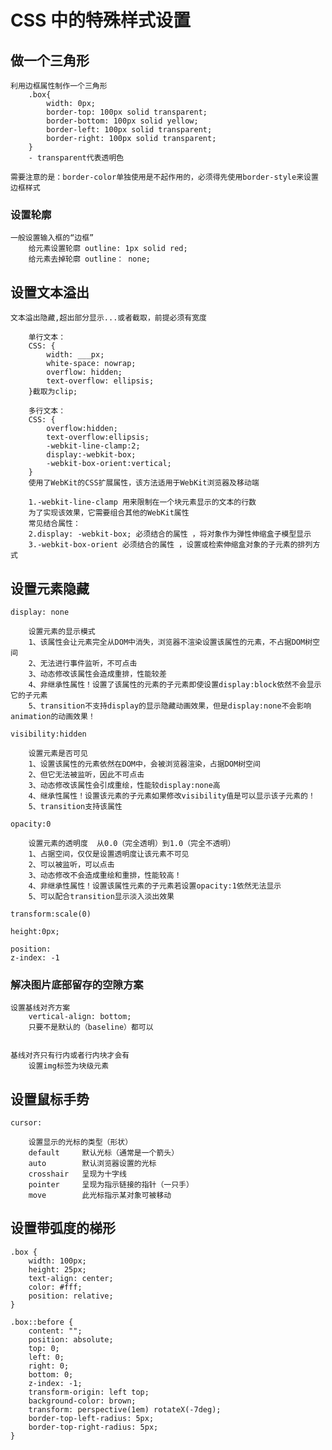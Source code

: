 # CSS 中的特殊样式设置

## 做一个三角形

	利用边框属性制作一个三角形
		.box{
			width: 0px;
			border-top: 100px solid transparent;
			border-bottom: 100px solid yellow;
			border-left: 100px solid transparent;
			border-right: 100px solid transparent;
		}
		- transparent代表透明色
	
	需要注意的是：border-color单独使用是不起作用的，必须得先使用border-style来设置边框样式

### 设置轮廓

	一般设置输入框的“边框”
	    给元素设置轮廓 outline: 1px solid red;
	    给元素去掉轮廓 outline： none;

## 设置文本溢出

	文本溢出隐藏,超出部分显示...或者截取，前提必须有宽度
			
		单行文本：
		CSS: {
			width: ___px;
			white-space: nowrap;
			overflow: hidden;
			text-overflow: ellipsis;
		}截取为clip;
		
		多行文本：
		CSS: {
			overflow:hidden;
			text-overflow:ellipsis;
			-webkit-line-clamp:2;
			display:-webkit-box;
			-webkit-box-orient:vertical;
		}
		使用了WebKit的CSS扩展属性，该方法适用于WebKit浏览器及移动端
		
		1.-webkit-line-clamp 用来限制在一个块元素显示的文本的行数
		为了实现该效果，它需要组合其他的WebKit属性
		常见结合属性：
		2.display: -webkit-box; 必须结合的属性 ，将对象作为弹性伸缩盒子模型显示
		3.-webkit-box-orient 必须结合的属性 ，设置或检索伸缩盒对象的子元素的排列方式 

## 设置元素隐藏

	display: none
	
		设置元素的显示模式
		1、该属性会让元素完全从DOM中消失，浏览器不渲染设置该属性的元素，不占据DOM树空间
		2、无法进行事件监听，不可点击
		3、动态修改该属性会造成重排，性能较差
		4、非继承性属性！设置了该属性的元素的子元素即使设置display:block依然不会显示它的子元素
		5、transition不支持display的显示隐藏动画效果，但是display:none不会影响animation的动画效果！
	
	visibility:hidden
	
		设置元素是否可见
		1、设置该属性的元素依然在DOM中，会被浏览器渲染，占据DOM树空间
		2、但它无法被监听，因此不可点击
		3、动态修改该属性会引成重绘，性能较display:none高
		4、继承性属性！设置该元素的子元素如果修改visibility值是可以显示该子元素的！
		5、transition支持该属性
	
	opacity:0
	
		设置元素的透明度  从0.0（完全透明）到1.0（完全不透明）
		1、占据空间，仅仅是设置透明度让该元素不可见
		2、可以被监听，可以点击
		3、动态修改不会造成重绘和重排，性能较高！
		4、非继承性属性！设置该属性元素的子元素若设置opacity:1依然无法显示
		5、可以配合transition显示淡入淡出效果
		
	transform:scale(0)
	
	height:0px;
	
	position:
	z-index: -1

### 解决图片底部留存的空隙方案

```
设置基线对齐方案
	vertical-align: bottom;
	只要不是默认的（baseline）都可以
	

基线对齐只有行内或者行内块才会有
	设置img标签为块级元素
```

## 设置鼠标手势

	cursor:
		
		设置显示的光标的类型（形状）
		default		默认光标（通常是一个箭头）
		auto		默认浏览器设置的光标
		crosshair	呈现为十字线
		pointer		呈现为指示链接的指针（一只手）
		move		此光标指示某对象可被移动

## 设置带弧度的梯形

	.box {
		width: 100px;
		height: 25px;
		text-align: center;
		color: #fff;
		position: relative;
	}
	
	.box::before {
		content: "";
		position: absolute;
		top: 0;
		left: 0;
		right: 0;
		bottom: 0;
		z-index: -1;
		transform-origin: left top;
		background-color: brown;
		transform: perspective(1em) rotateX(-7deg);
		border-top-left-radius: 5px;
		border-top-right-radius: 5px;
	}